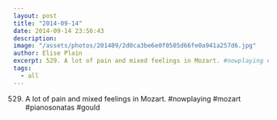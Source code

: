 ```yaml
---
layout: post
title: "2014-09-14"
date: 2014-09-14 23:56:43
description: 
image: "/assets/photos/201409/2d0ca3be6e0f0505d66fe0a941a257d6.jpg"
author: Elise Plain
excerpt: 529. A lot of pain and mixed feelings in Mozart. #nowplaying #mozart #pianosonatas #gould
tags: 
  - all
---
```


529. A lot of pain and mixed feelings in Mozart. #nowplaying #mozart #pianosonatas #gould
<p></p>

